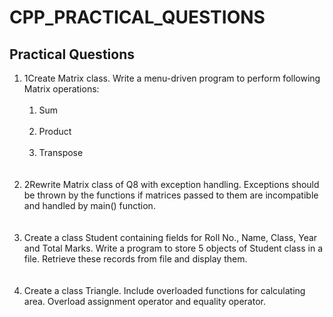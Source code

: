 # CPP_PRACTICAL_QUESTIONS
<h2>Practical Questions</h2>
<p>
  <ol>
<li>1Create Matrix class. Write a menu-driven program to perform following Matrix operations:<br><br>
  <ol>
<li> Sum</li><br>
<li> Product</li><br>
<li> Transpose</li><br><br>
  </li>
  </ol>
<li>2Rewrite Matrix class of Q8 with exception handling. Exceptions should be thrown by the functions if matrices passed to them are incompatible and handled by main() function.</li><br><br>
<li> Create a class Student containing fields for Roll No., Name, Class, Year and Total Marks. Write a program to store 5 objects of Student class in a file. Retrieve these records from file and display them.</li><br><br>
<li> Create a class Triangle. Include overloaded functions for calculating area. Overload assignment operator and equality operator.</li><br><br>
</p>
